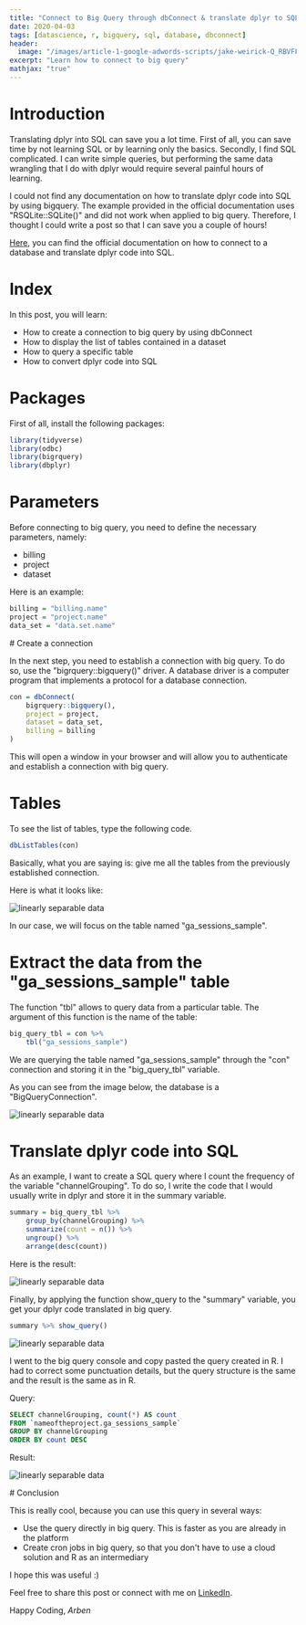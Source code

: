 ```yaml
---
title: "Connect to Big Query through dbConnect & translate dplyr to SQL"
date: 2020-04-03
tags: [datascience, r, bigquery, sql, database, dbconnect]
header:
  image: "/images/article-1-google-adwords-scripts/jake-weirick-Q_RBVFFXR_g-unsplash-2.jpg"
excerpt: "Learn how to connect to big query"
mathjax: "true"
---
```


# Introduction
Translating dplyr into SQL can save you a lot time. First of all, you can save time by not learning SQL or by learning only the basics. Secondly, I find SQL complicated. I can write simple queries, but performing the same data wrangling that I do with dplyr would require several painful hours of learning.

I could not find any documentation on how to translate dplyr code into SQL by using bigquery. The example provided in the official documentation uses "RSQLite::SQLite()"  and did not work when applied to big query. Therefore, I thought I could write a post so that I can save you a couple of hours!

[Here](https://dbplyr.tidyverse.org/index.html), you can find the official documentation on how to connect to a database and translate dplyr code into SQL.

# Index
In this post, you will learn:

* How to create a connection to big query by using dbConnect
* How to display the list of tables contained in a dataset
* How to query a specific table
* How to convert dplyr code into SQL

# Packages

First of all, install the following packages:

```r
library(tidyverse)
library(odbc)
library(bigrquery)
library(dbplyr)
```

# Parameters

Before connecting to big query, you need to define the necessary parameters, namely:

* billing
* project
* dataset

Here is an example:

```r
billing = "billing.name"
project = "project.name"
data_set = "data.set.name"
```

# Create a connection

In the next step, you need to establish a connection with big query. To do so, use the "bigrquery::bigquery()" driver. A database driver is a computer program that implements a protocol for a database connection.

```r
con = dbConnect(
    bigrquery::bigquery(),
    project = project,
    dataset = data_set,
    billing = billing
)
```

This will open a window in your browser and will allow you to authenticate and establish a connection with big query.

# Tables

To see the list of tables, type the following code.

```r
dbListTables(con)
```

Basically, what you are saying is: give me all the tables from the previously established connection.

Here is what it looks like:

<img src="{{ site.url }}{{ site.baseurl }}/images/article-2-connect-to-bigquery/image-1.jpg" alt="linearly separable data">

In our case, we will focus on the table named "ga_sessions_sample".

# Extract the data from the "ga_sessions_sample" table

The function "tbl" allows to query data from a particular table. The argument of this function is the name of the table:

```r
big_query_tbl = con %>%
    tbl("ga_sessions_sample")
```

We are querying the table named "ga_sessions_sample" through the "con" connection and storing it in the "big_query_tbl" variable.

As you can see from the image below, the database is a "BigQueryConnection".

<img src="{{ site.url }}{{ site.baseurl }}/images/article-2-connect-to-bigquery/image-2.jpg" alt="linearly separable data">

# Translate dplyr code into SQL

As an example, I want to create a SQL query where I count the frequency of the variable "channelGrouping". To do so, I write the code that I would usually write in dplyr and store it in the summary variable.

```r
summary = big_query_tbl %>%
    group_by(channelGrouping) %>%
    summarize(count = n()) %>%
    ungroup() %>%
    arrange(desc(count))
```

Here is the result:

<img src="{{ site.url }}{{ site.baseurl }}/images/article-2-connect-to-bigquery/image-3.jpg" alt="linearly separable data">

Finally, by applying the function show_query to the "summary" variable, you get your dplyr code translated in big query.

```R
summary %>% show_query()
```
<img src="{{ site.url }}{{ site.baseurl }}/images/article-2-connect-to-bigquery/image-4.jpg" alt="linearly separable data">

I went to the big query console and copy pasted the query created in R. I had to correct some punctuation details, but the query structure is the same and the result is the same as in R.

Query:

```SQL
SELECT channelGrouping, count(*) AS count
FROM `nameoftheproject.ga_sessions_sample`
GROUP BY channelGrouping
ORDER BY count DESC
```

Result:

<img src="{{ site.url }}{{ site.baseurl }}/images/article-2-connect-to-bigquery/image-6.jpg" alt="linearly separable data">

# Conclusion

This is really cool, because you can use this query in several ways:

* Use the query directly in big query. This is faster as you are already in the platform
* Create cron jobs in big query, so that you don't have to use a cloud solution and R as an intermediary

I hope this was useful :)

Feel free to share this post or connect with me on [LinkedIn](https://www.linkedin.com/in/arben-kqiku-301457117/).

Happy Coding,
*Arben*
